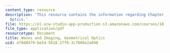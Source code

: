 ```yaml
---
content_type: resource
description: 'This resource contains the information regarding Chapter 2: Geometrical
  Optics.'
file: https://ol-ocw-studio-app-production.s3.amazonaws.com/courses/18-325-topics-in-applied-mathematics-waves-and-imaging-fall-2015/ef8d8479be54561827f93c7006e2a040_MIT18_325F15_Chapter2.pdf
file_type: application/pdf
resourcetype: Document
title: Waves and Imaging, Geometrical Optics
uid: ef8d8479-be54-5618-27f9-3c7006e2a040
---
```

